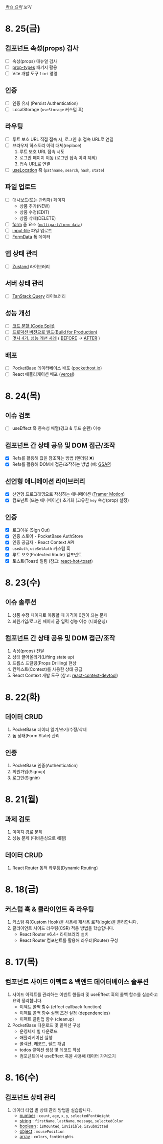 ###### [학습 요약](./SUMMARY.md) 보기

# 8. 25(금)

## 컴포넌트 속성(props) 검사

- [ ] 속성(props) 매뉴얼 검사
- [ ] [prop-types](https://www.npmjs.com/package/prop-types) 패키지 활용
- [ ] Vite 개발 도구 `lint` 명령

## 인증

- [ ] 인증 유지 (Persist Authentication)
- [ ] LocalStorage (`useStorage` 커스텀 훅)

## 라우팅

- [ ] 루트 보호 URL 직접 접속 시, 로그인 후 접속 URL로 연결
- [ ] 브라우저 히스토리 이력 대체(replace)
  1. 루트 보호 URL 접속 시도
  1. 로그인 페이지 이동 (로그인 접속 이력 제외)
  1. 접속 URL로 연결
- [ ] [useLocation](https://www.notion.so/euid/Advanced-v6-3-09cfe08490104dd18167f4c968de4b3f#75f0d60253834b8f93c1dc910e44e9df) 훅 (`pathname`, `search`, `hash`, `state`)

## 파일 업로드

- [ ] 대시보드(또는 관리자) 페이지
  - 상품 추가(NEW)
  - 상품 수정(EDIT)
  - 상품 삭제(DELETE)
- [ ] [form](https://developer.mozilla.org/ko/docs/Web/HTML/Element/form) 폼 요소 ([`multipart/form-data`](https://developer.mozilla.org/ko/docs/Web/HTML/Element/form#attr-enctype))
- [ ] [input:file](https://developer.mozilla.org/ko/docs/Web/HTML/Element/input/file) 파일 업로드
- [ ] [FormData](https://developer.mozilla.org/ko/docs/Web/API/FormData) 폼 데이터

## 앱 상태 관리

- [ ] [Zustand](https://docs.pmnd.rs/zustand) 라이브러리

## 서버 상태 관리

- [ ] [TanStack Query](https://tanstack.com/query/latest) 라이브러리

## 성능 개선

- [ ] [코드 분할 (Code Split)](https://ko.legacy.reactjs.org/docs/code-splitting.html#bundling)
- [ ] [프로덕션 버전으로 빌드(Build for Production)](https://ko.vitejs.dev/guide/build.html)
- [ ] [멋사 4기, 성능 개선 사례](https://github.com/yamoo9/likelion-FEQA/issues/286#issuecomment-1504926019) ( [BEFORE](https://github.com/yamoo9/likelion-FEQA/files/11183331/POTATO-MARKET-main.zip) → [AFTER](https://github.com/yamoo9/likelion-FEQA/files/11209558/POTATO-MARKET-review-by-yamoo9.zip) )

## 배포

- [ ] PocketBase 데이터베이스 배포 ([pockethost.io](https://pockethost.io))
- [ ] React 애플리케이션 배포 ([vercel](https://ko.vitejs.dev/guide/static-deploy.html#vercel))

# 8. 24(목)

## 이슈 검토

- [ ] useEffect 훅 종속성 배열(경고 & 루프 순환) 이슈

## 컴포넌트 간 상태 공유 및 DOM 접근/조작

- [x] Refs를 활용해 값을 참조하는 방법 (렌더링 ❌)
- [x] Refs를 활용해 DOM에 접근/조작하는 방법 (예: [GSAP](https://greensock.com/gsap/))

## 선언형 애니메이션 라이브러리

- [x] 선언형 프로그래밍으로 작성하는 애니메이션 ([Framer Motion](https://framer.com/motion))
- [x] 컴포넌트 (또는 애니메이션) 초기화 (고유한 `key` 속성(prop) 설정)

## 인증

- [x] 로그아웃 (Sign Out)
- [x] 인증 스토어 - PocketBase AuthStore
- [x] 인증 공급자 - React Context API
- [x] `useAuth`, `useSetAuth` 커스텀 훅
- [x] 루트 보호(Protected Route) 컴포넌트
- [x] 토스트(Toast) 알림 (참고: [react-hot-toast](https://react-hot-toast.com/docs/toast))

# 8. 23(수)

## 이슈 솔루션

1. 상품 수정 페이지로 이동할 때 가격이 0원이 되는 문제
1. 회원가입/로그인 페이지 폼 입력 성능 이슈 (디바운싱)

## 컴포넌트 간 상태 공유 및 DOM 접근/조작

1. 속성(props) 전달
1. 상태 끌어올리기(Lifting state up)
1. 프롭스 드릴링(Props Drilling) 현상
1. 컨텍스트(Context)를 사용한 상태 공급
1. React Context 개발 도구 (참고: [react-context-devtool](https://github.com/deeppatel234/react-context-devtool))

# 8. 22(화)

## 데이터 CRUD

1. PocketBase 데이터 읽기/쓰기/수정/삭제
1. 폼 상태(Form State) 관리

## 인증

1. PocketBase 인증(Authentication)
1. 회원가입(Signup)
1. 로그인(Signin)

# 8. 21(월)

## 과제 검토

1. 이미지 경로 문제
1. 성능 문제 (디바운싱으로 해결)

## 데이터 CRUD

1. React Router 동적 라우팅(Dynamic Routing)

# 8. 18(금)

## 커스텀 훅 & 클라이언트 측 라우팅

1. 커스텀 훅(Custom Hook)을 사용해 재사용 로직(logic)을 분리합니다.
1. 클라이언트 사이드 라우팅(CSR) 적용 방법을 학습합니다.
   - React Router v6.4+ 라이브러리 설치
   - React Router 컴포넌트를 활용해 라우터(Router) 구성

# 8. 17(목)

## 컴포넌트 사이드 이펙트 & 백엔드 데이터베이스 솔루션

1. 사이드 이펙트를 관리하는 이벤트 핸들러 및 useEffect 훅의 콜백 함수를 실습하고 요약 정리합니다.
   - 이펙트 콜백 함수 (effect callback function)
   - 이펙트 콜백 함수 실행 조건 설정 (dependencies)
   - 이펙트 클린업 함수 (cleanup)
1. PocketBase 다운로드 및 콜렉션 구성
   - 운영체제 별 다운로드
   - 애플리케이션 실행
   - 콜렉션, 레코드, 필드 개념
   - todos 콜렉션 생성 및 레코드 작성
   - 컴포넌트에서 useEffect 훅을 사용해 데이터 가져오기

# 8. 16(수)

## 컴포넌트 상태 관리

1. 데이터 타입 별 상태 관리 방법을 실습합니다.
   - <u>number</u> : `count`, `age`, `x`, `y`, `selectedFontWeight`
   - <u>string</u> : `firstName`, `lastName`, `message`, `selectedColor`
   - <u>boolean</u> : `isMounted`, `isVisible`, `isSubmitted`
   - <u>object</u> : `mousePosition`
   - <u>array</u> : `colors`, `fontWeights`
